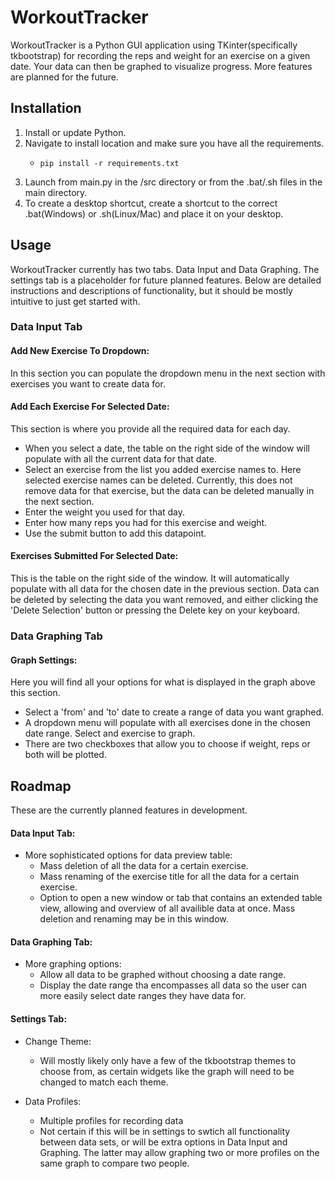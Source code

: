 # WorkoutTracker

WorkoutTracker is a Python GUI application using TKinter(specifically tkbootstrap) for recording the reps and weight for an exercise on a given date. Your data can then be graphed to visualize progress. More features are planned for the future.

## Installation

1. Install or update Python.
2. Navigate to install location and make sure you have all the requirements.
    * ```
      pip install -r requirements.txt
3. Launch from main.py in the /src directory or from the .bat/.sh files in the main directory.
4. To create a desktop shortcut, create a shortcut to the correct .bat(Windows) or .sh(Linux/Mac) and place it on your desktop.

## Usage

WorkoutTracker currently has two tabs. Data Input and Data Graphing. The settings tab is a placeholder for future planned features. Below are detailed instructions and descriptions of functionality, but it should be mostly intuitive to just get started with.

### Data Input Tab

#### Add New Exercise To Dropdown:

In this section you can populate the dropdown menu in the next section with exercises you want to create data for.

#### Add Each Exercise For Selected Date:

This section is where you provide all the required data for each day.
* When you select a date, the table on the right side of the window will populate with all the current data for that date.
* Select an exercise from the list you added exercise names to. Here selected exercise names can be deleted. Currently, this does not remove data for that exercise, but the data can be deleted manually in the next section.
* Enter the weight you used for that day.
* Enter how many reps you had for this exercise and weight.
* Use the submit button to add this datapoint.

#### Exercises Submitted For Selected Date:

This is the table on the right side of the window. It will automatically populate with all data for the chosen date in the previous section. Data can be deleted by selecting the data you want removed, and either clicking the 'Delete Selection' button or pressing the Delete key on your keyboard.

### Data Graphing Tab

#### Graph Settings:
Here you will find all your options for what is displayed in the graph above this section.
* Select a 'from' and 'to' date to create a range of data you want graphed.
* A dropdown menu will populate with all exercises done in the chosen date range. Select and exercise to graph.
* There are two checkboxes that allow you to choose if weight, reps or both will be plotted.

## Roadmap

These are the currently planned features in development.

#### Data Input Tab:

* More sophisticated options for data preview table:
    - Mass deletion of all the data for a certain exercise.
    - Mass renaming of the exercise title for all the data for a certain exercise.
    - Option to open a new window or tab that contains an extended table view, allowing and overview of all availible data at once. Mass deletion and renaming may be in this window.

#### Data Graphing Tab:

* More graphing options:
    - Allow all data to be graphed without choosing a date range.
    - Display the date range tha encompasses all data so the user can more easily select date ranges they have data for.

#### Settings Tab:
* Change Theme:
    - Will mostly likely only have a few of the tkbootstrap themes to choose from, as certain widgets like the graph will need to be changed to match each theme.

* Data Profiles:
    - Multiple profiles for recording data
    - Not certain if this will be in settings to swtich all functionality between data sets, or will be extra options in Data Input and Graphing. The latter may allow graphing two or more profiles on the same graph to compare two people.